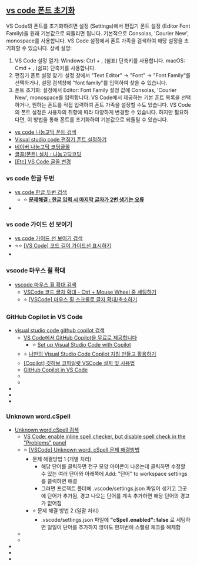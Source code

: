 ## [vs code 폰트 초기화](https://www.google.com/search?q=vs+code+%ED%8F%B0%ED%8A%B8+%EC%B4%88%EA%B8%B0%ED%99%94&newwindow=1&sca_esv=08e5a2bc280f5ca1&rlz=1C1GCEU_koKR1161KR1161&ei=4XUhaKWXIJHj1e8PjuiTgAI&ved=0ahUKEwjli-KHiZ2NAxWRcfUHHQ70BCAQ4dUDCBA&uact=5&oq=vs+code+%ED%8F%B0%ED%8A%B8+%EC%B4%88%EA%B8%B0%ED%99%94&gs_lp=Egxnd3Mtd2l6LXNlcnAiGHZzIGNvZGUg7Y-w7Yq4IOy0iOq4sO2ZlDIJECEYoAEYChgqSLKMAlC6gQJYg4oCcAV4AZABApgBiQKgAZsNqgEDMi03uAEDyAEA-AEBmAIIoAL1BcICChAAGLADGNYEGEfCAgcQIRigARgKmAMAiAYBkAYKkgcFNS4wLjOgB_sXsgcDMi0zuAfjBQ&sclient=gws-wiz-serp)
VS Code의 폰트를 초기화하려면 설정 (Settings)에서 편집기 폰트 설정 (Editor Font Family)을 원래 기본값으로 되돌리면 됩니다. 기본적으로 Consolas, 'Courier New', monospace를 사용합니다. VS Code 설정에서 폰트 가족을 검색하여 해당 설정을 초기화할 수 있습니다. 
상세 설명:
1. VS Code 설정 열기:
Windows: Ctrl + , (쉼표) 단축키를 사용합니다. 
macOS: Cmd + , (쉼표) 단축키를 사용합니다. 
2. 편집기 폰트 설정 찾기:
설정 창에서 "Text Editor" → "Font" → "Font Family"를 선택하거나, 설정 검색창에 "font family"를 입력하여 찾을 수 있습니다. 
3. 폰트 초기화:
설정에서 Editor: Font Family 설정 값에 Consolas, 'Courier New', monospace를 입력합니다. 
VS Code에서 제공하는 기본 폰트 목록을 선택하거나, 원하는 폰트를 직접 입력하여 폰트 가족을 설정할 수도 있습니다. 
VS Code의 폰트 설정은 사용자의 취향에 따라 다양하게 변경할 수 있습니다. 하지만 필요하다면, 이 방법을 통해 폰트를 초기화하여 기본값으로 되돌릴 수 있습니다. 

- [vs code 나눔고딕 폰트 검색](https://www.google.com/search?q=vs+code+%EB%82%98%EB%88%94%EA%B3%A0%EB%94%95+%ED%8F%B0%ED%8A%B8&rlz=1C1GCEU_koKR1161KR1161&oq=vs+code+%EB%82%98%EB%88%94%EA%B3%A0%EB%94%95+%ED%8F%B0%ED%8A%B8&gs_lcrp=EgZjaHJvbWUyBggAEEUYOTIJCAEQIRgKGKABMgkIAhAhGAoYoAHSAQkzMzQ4OGowajeoAgCwAgA&sourceid=chrome&ie=UTF-8)
- [Visual studio code 편집기 폰트 설정하기](https://tttsss77.tistory.com/97)
- [네이버 나눔고딕 코딩글꼴](https://github.com/naver/nanumfont)
- [글꼴(폰트) 설치 : 나눔고딕코딩](https://tttsss77.tistory.com/209)
- [[Etc] VS Code 글꼴 변경](https://hyeonjiwon.github.io/etc/vscode-%EA%B8%80%EA%BC%B4-%EB%B3%80%EA%B2%BD/)

### **vs code 한글 두번**
- [vs code 한글 두번 검색](https://www.google.com/search?q=vs+code+%ED%95%9C%EA%B8%80+%EB%91%90%EB%B2%88&rlz=1C1GCEU_koKR1161KR1161&oq=vs+code+%ED%95%9C%EA%B8%80+%EB%91%90%EB%B2%88&gs_lcrp=EgZjaHJvbWUyBggAEEUYOdIBCDY2NzZqMGo3qAIAsAIA&sourceid=chrome&ie=UTF-8)
  - ⭐ [**문제해결 : 한글 입력 시 마지막 글자가 2번 생기는 오류**](https://velog.io/@nuyhes/%EB%AC%B8%EC%A0%9C%ED%95%B4%EA%B2%B0-%ED%95%9C%EA%B8%80-%EC%9E%85%EB%A0%A5-%EC%8B%9C-%EB%A7%88%EC%A7%80%EB%A7%89-%EA%B8%80%EC%9E%90%EA%B0%80-2%EB%B2%88-%EC%83%9D%EA%B8%B0%EB%8A%94-%EC%98%A4%EB%A5%98)
- []()

### vs code 가이드 선 보이기
- [vs code 가이드 선 보이기 검색](https://www.google.com/search?q=vs+code+%EA%B0%80%EC%9D%B4%EB%93%9C+%EC%84%A0+%EB%B3%B4%EC%9D%B4%EA%B8%B0&newwindow=1&sca_esv=8ff83a0cf2859f3b&ei=Z1RjaImnDd2C2roPk8-8gAg&oq=VS+CODE++%EA%B0%80%EC%9D%B4%EB%93%9C+%EC%84%A0+&gs_lp=Egxnd3Mtd2l6LXNlcnAiF1ZTIENPREUgIOqwgOydtOuTnCDshKAgKgIIADIJECEYoAEYChgqMgcQIRigARgKMgcQIRigARgKMgcQIRigARgKMgcQIRigARgKSP0wUK0EWLckcAF4AZABAZgBnAKgAbwXqgEGMi4wLjExuAEDyAEA-AEBmAILoAK5EcICChAAGLADGNYEGEfCAgoQABiABBhDGIoFwgIFEAAYgATCAgcQABiABBgNwgIIEAAYCBgNGB7CAgUQABjvBcICCBAAGIAEGKIEwgIGEAAYDRgemAMAiAYBkAYHkgcFMy4wLjigB6Y5sgcFMi4wLji4B7YRwgcFMS42LjTIBxs&sclient=gws-wiz-serp)
- ⭐⭐ [[VS Code] 코드 길이 가이드선 표시하기](https://ldne.tistory.com/460)
- []()

### vscode 마우스 휠 확대
- [vscode 마우스 휠 확대 검색](https://www.google.com/search?q=vscode+%EB%A7%88%EC%9A%B0%EC%8A%A4+%ED%9C%A0+%ED%99%95%EB%8C%80&rlz=1C1GCEU_koKR1161KR1161&oq=vs+code+%EB%A7%88%EB%AC%B4%EC%8A%A4&gs_lcrp=EgZjaHJvbWUqCQgCEAAYDRiABDIGCAAQRRg5MgkIARAAGA0YgAQyCQgCEAAYDRiABDIJCAMQABgNGIAEMgkIBBAAGA0YgAQyCQgFEAAYDRiABDIICAYQABgNGB4yCAgHEAAYDRgeMggICBAAGA0YHjIICAkQABgNGB7SAQkxMTMzNmowajeoAgCwAgA&sourceid=chrome&ie=UTF-8)
  - [VSCode 코드 글자 확대 - Ctrl + Mouse Wheel 줌 세팅하기](https://kincoding.com/entry/VSCode-%EC%BD%94%EB%93%9C-%EA%B8%80%EC%9E%90-%ED%99%95%EB%8C%80-Ctrl-Mouse-Wheel-%EC%A4%8C-%EC%84%B8%ED%8C%85%ED%95%98%EA%B8%B0)
  - ⭐ [[VSCode] 마우스 휠 스크롤로 글자 확대/축소하기](https://hianna.tistory.com/356)

### GitHub Copilot in VS Code
- [visual studio code github copilot 검색](https://www.google.com/search?q=visual+studio+code+github+copilot&newwindow=1&sca_esv=c8eca704bf034f17&ei=SGtGaLHWPPDf2roP36ObiAU&ved=0ahUKEwixmqqUyOONAxXwr1YBHd_RBlEQ4dUDCBA&uact=5&oq=visual+studio+code+github+copilot&gs_lp=Egxnd3Mtd2l6LXNlcnAiIXZpc3VhbCBzdHVkaW8gY29kZSBnaXRodWIgY29waWxvdDIFEAAYgAQyBRAAGIAEMgYQABgHGB4yBhAAGAcYHjIGEAAYBxgeMgYQABgHGB4yBhAAGAcYHjIGEAAYBxgeMgYQABgHGB4yBhAAGAcYHkjgLFDoCFikK3ABeAGQAQCYAb8CoAGbIqoBBjItMTcuMbgBA8gBAPgBAZgCBKAC2QXCAgoQABiwAxjWBBhHmAMAiAYBkAYKkgcFMS4wLjOgB6aWAbIHAzItM7gH1gXCBwUwLjEuM8gHEg&sclient=gws-wiz-serp)
  - [VS Code에서 GitHub Copilot을 무료로 제공합니다](https://techcommunity.microsoft.com/blog/azuredevcommunityblog/vs-code%EC%97%90%EC%84%9C-github-copilot%EC%9D%84-%EB%AC%B4%EB%A3%8C%EB%A1%9C-%EC%A0%9C%EA%B3%B5%ED%95%A9%EB%8B%88%EB%8B%A4/4377105)
    - ⭐ [Set up Visual Studio Code with Copilot](https://code.visualstudio.com/docs/copilot/setup-simplified)
  - ⭐ [나만의 Visual Studio Code Copilot 지침 만들고 활용하기](https://d2.naver.com/helloworld/6615449)
  - [[Copilot] 깃허브 코파일럿 VSCode 설치 및 사용법](https://goldenrabbit.co.kr/2024/05/02/copilot-%EA%B9%83%ED%97%88%EB%B8%8C-%EC%BD%94%ED%8C%8C%EC%9D%BC%EB%9F%BF-vscode-%EC%84%A4%EC%B9%98-%EB%B0%8F-%EC%82%AC%EC%9A%A9%EB%B2%95/)
  - [GitHub Copilot in VS Code](https://code.visualstudio.com/docs/copilot/overview)
  - []()
  - []()
- []()
- []()
- []()
### Unknown word.cSpell
- [Unknown word.cSpell 검색](https://www.google.com/search?q=Unknown+word.cSpell&oq=Unknown+word.cSpell&gs_lcrp=EgZjaHJvbWUyBggAEEUYOTIGCAEQABgeMgYIAhAAGB4yCAgDEAAYBRgeMggIBBAAGAUYHjIICAUQABgFGB4yCAgGEAAYBRgeMggIBxAAGAUYHjIICAgQABgFGB4yCAgJEAAYBRge0gEIMTAzMmowajeoAgCwAgA&sourceid=chrome&ie=UTF-8)
  - [VS Code: enable inline spell checker, but disable spell check in the "Problems" panel](https://stackoverflow.com/questions/50309834/vs-code-enable-inline-spell-checker-but-disable-spell-check-in-the-problems)
  - ⭐ [[VSCode] Unknown word. cSpell 문제 해결방법](https://dtbb.tistory.com/21)
    - 문제 해결방법 1  (개별 처리)
      - 해당 단어를 클릭하면 전구 모양 아이콘이 나온는데 클릭하면 수정할 수 있는 여러 단어와 아래쪽에 Add: "단어"  to workspace settings를 클릭하면 해결
      - 그러면 프로젝트 폴더에 .vscode/settings.json  파일이 생기고 그곳에 단어가 추가됨, 경고 나오는 단어를 계속 추가하면 해당 단어의 경고가 없어짐
    - ⭐ 문제 해결 방법 2  (일괄 처리)
      - .vscode/settings.json 파일에  **"cSpell.enabled": false** 로 세팅하면 일일이 단어를 추가하지 않아도 한꺼번에 스펠링 체크를 해제함
  - []()
  - []()
- []()
- []()
- []()